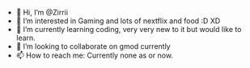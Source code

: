- 👋 Hi, I’m @Zirrii
- 👀 I’m interested in Gaming and lots of nextflix and food :D XD
- 🌱 I’m currently learning coding, very very new to it but would like to learn.
- 💞️ I’m looking to collaborate on gmod currently
- 📫 How to reach me: Currently none as or now.

<!---
Zirrii/Zirrii is a ✨ special ✨ repository because its `README.md` (this file) appears on your GitHub profile.
You can click the Preview link to take a look at your changes.
--->

